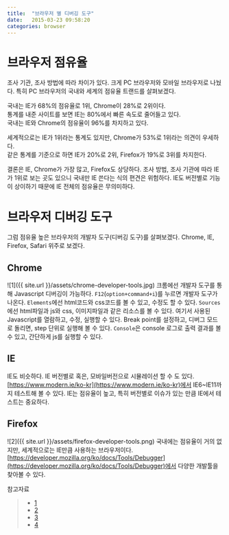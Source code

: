 ```yaml
---
title:  "브라우저 별 디버깅 도구"
date:   2015-03-23 09:58:20
categories: browser
---
```




# 브라우저 점유율
조사 기관, 조사 방법에 따라 차이가 있다.
크게 PC 브라우저와 모바일 브라우저로 나눴다. 특히 PC 브라우저의 국내와 세계의 점유율 트랜드를 살펴보겠다.

국내는 IE가 68%의 점유율로 1위, Chrome이 28%로 2위이다.  
통계를 내준 사이트를 보면 IE는 80%에서 빠른 속도로 줄어들고 있다.  
국내는 IE와 Chrome의 점유율이 96%를 차지하고 있다.

세계적으로는 IE가 1위라는 통계도 있지만, Chrome가 53%로 1위라는 의견이 우세하다.  
같은 통계를 기준으로 하면 IE가 20%로 2위, Firefox가 19%로 3위를 차지한다.  

결론은 IE, Chrome가 가장 많고, Firefox도 상당하다. 조사 방법, 조사 기관에 따라 IE가 1위로 보는 곳도 있으니 국내만 IE 쓴다는 식의 편견은 위험하다. IE도 버전별로 기능이 상이하기 때문에 IE 전체의 점유율은 무의미하다.

# 브라우저 디버깅 도구
그럼 점유율 높은 브라우저의 개발자 도구(디버깅 도구)를 살펴보겠다.
Chrome, IE, Firefox, Safari 위주로 보겠다.


## Chrome
![1]({{ site.url }}/assets/chrome-developer-tools.jpg)
크롬에선 개발자 도구를 통해 Javascript 디버깅이 가능하다.
`F12`(`option+command+i`)를 누르면 개발자 도구가 나온다.
`Elements`에선 html코드와 css코드를 볼 수 있고, 수정도 할 수 있다.
`Sources`에선 html파일과 js와 css, 이미지파일과 같은 리소스를 볼 수 있다.
여기서 사용된 Javascript를 열람하고, 수정, 실행할 수 있다.
Break point를 설정하고, 디버그 모드로 돌리면, step 단위로 실행해 볼 수 있다.
`Console`은 console 로그로 출력 결과를 볼 수 있고, 간단하게 js를 실행할 수 있다.

## IE
IE도 비슷하다. IE 버전별로 혹은, 모바일버전으로 시뮬레이션 할 수 도 있다.
[https://www.modern.ie/ko-kr](https://www.modern.ie/ko-kr)에서 IE6~IE11까지 테스트해 볼 수 있다.
IE는 점유율이 높고, 특히 버전별로 이슈가 있는 만큼 IE에서 테스트는 중요하다.

## Firefox
![2]({{ site.url }}/assets/firefox-developer-tools.png)
국내에는 점유율이 거의 없지만, 세계적으로는 IE만큼 사용하는 브라우저이다.
[https://developer.mozilla.org/ko/docs/Tools/Debugger](https://developer.mozilla.org/ko/docs/Tools/Debugger)에서 다양한 개발툴을 찾아볼 수 있다.



참고자료  
 > - [1](http://marketshare.hitslink.com/browser-market-share.aspx?qprid=3&qpcustomb=0)
 > - [2](http://netmarketshare.com/)
 > - [3](http://prolite.tistory.com/304)
 > - [4](http://gs.statcounter.com/#desktop-browser-ww-monthly-201402-201503)
